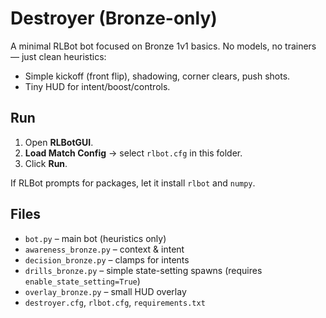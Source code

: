 # Destroyer (Bronze-only)

A minimal RLBot bot focused on Bronze 1v1 basics. No models, no trainers — just clean heuristics:
- Simple kickoff (front flip), shadowing, corner clears, push shots.
- Tiny HUD for intent/boost/controls.

## Run
1. Open **RLBotGUI**.
2. **Load Match Config** → select `rlbot.cfg` in this folder.
3. Click **Run**.

If RLBot prompts for packages, let it install `rlbot` and `numpy`.

## Files
- `bot.py` – main bot (heuristics only)
- `awareness_bronze.py` – context & intent
- `decision_bronze.py` – clamps for intents
- `drills_bronze.py` – simple state-setting spawns (requires `enable_state_setting=True`)
- `overlay_bronze.py` – small HUD overlay
- `destroyer.cfg`, `rlbot.cfg`, `requirements.txt`
